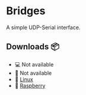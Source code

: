 # Bridges

A simple UDP-Serial interface.

## Downloads :package:

- :computer: Not available
- :apple: Not available
- :penguin: [Linux](https://github.com/patrickelectric/bridges/releases/download/continuous/bridges-armv7-unknown-linux-musleabihf)
- :strawberry: [Raspberry](https://github.com/patrickelectric/bridges/releases/download/continuous/bridges-armv7-unknown-linux-musleabihf)
